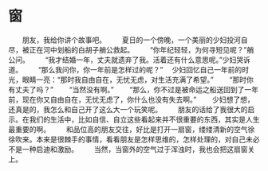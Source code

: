 # 窗
　　朋友，我给你讲个故事吧。 
　　夏日的一个傍晚，一个美丽的少妇投河自尽，被正在河中划船的白胡子艄公救起。 
　　“你年纪轻轻，为何寻短见呢？”艄公问。 
　　“我才结婚一年，丈夫就遗弃了我。活着还有什么意思呢。”少妇哭诉道。 
　　“那么我问你，你一年前是怎样过的呢？” 
　少妇回忆自己一年前的时光，眼睛一亮：“那时我自由自在，无忧无虑，对生活充满了希望。” 
　　“那时你有丈夫了吗？” 
　　“当然没有啊。” 
　　“那么，你不过是被命运之船送回到了一年前，现在你又自由自在，无忧无虑了，你什么也没有失去啊。” 
　　少妇想了想，还真是的，我怎么和自己开了这么大一个玩笑呢。 
　　朋友的话给了我很大的启示。在我们的生活中，比如自信、自立这些看起来并不很重要的东西，其实是人生最重要的啊。 
　　和品位高的朋友交往，好比是打开一扇窗，缕缕清新的空气徐徐吹来。本来是很棘手的事情，看看朋友是怎样思维的，怎样处理的，对自己未必不是一种启迪和激励。 
　　当然，当窗外的空气过于浑浊时，我也会把这扇窗关上。
 